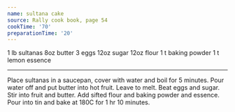 ```yaml
---
name: sultana cake
source: Rally cook book, page 54
cookTime: '70'
preparationTime: '20'
---
```


1 lb sultanas
8oz butter
3 eggs
12oz sugar
12oz flour
1 t baking powder
1 t lemon essence

---

Place sultanas in a saucepan, cover with water and boil for 5 minutes.  Pour water off and put butter into hot fruit.  Leave to melt.  Beat eggs and sugar.  Stir into fruit and butter.  Add sifted flour and baking powder and essence.  Pour into tin and bake at 180C for 1 hr 10 minutes.

